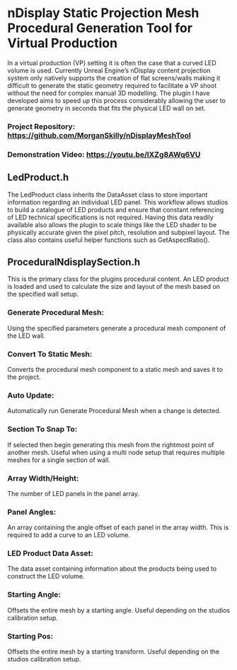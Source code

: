 # nDisplay Static Projection Mesh Procedural Generation Tool for Virtual Production

In a virtual production (VP) setting it is often the case that a curved LED volume is used. Currently Unreal Engine’s nDisplay content projection system only natively supports the creation of flat screens/walls making it difficult to generate the static geometry required to facilitate a VP shoot without the need for complex manual 3D modelling. The plugin I have developed aims to speed up this process considerably allowing the user to generate geometry in seconds that fits the physical LED wall on set.
### Project Repository: https://github.com/MorganSkilly/nDisplayMeshTool 
### Demonstration Video: https://youtu.be/lXZg8AWq6VU 

## LedProduct.h
The LedProduct class inherits the DataAsset class to store important information regarding an individual LED panel. This workflow allows studios to build a catalogue of LED products and ensure that constant referencing of LED technical specifications is not required. Having this data readily available also allows the plugin to scale things like the LED shader to be physically accurate given the pixel pitch, resolution and subpixel layout. The class also contains useful helper functions such as GetAspectRatio().
  
## ProceduralNdisplaySection.h
This is the primary class for the plugins procedural content. An LED product is loaded and used to calculate the size and layout of the mesh based on the specified wall setup.
 

### Generate Procedural Mesh:
Using the specified parameters generate a procedural mesh component of the LED wall.
### Convert To Static Mesh:
Converts the procedural mesh component to a static mesh and saves it to the project.
### Auto Update:
Automatically run Generate Procedural Mesh when a change is detected.
### Section To Snap To:
If selected then begin generating this mesh from the rightmost point of another mesh. Useful when using a multi node setup that requires multiple meshes for a single section of wall.
### Array Width/Height:
The number of LED panels in the panel array.
### Panel Angles:
An array containing the angle offset of each panel in the array width. This is required to add a curve to an LED volume.
### LED Product Data Asset:
The data asset containing information about the products being used to construct the LED volume.
### Starting Angle:
Offsets the entire mesh by a starting angle. Useful depending on the studios calibration setup.
### Starting Pos:
Offsets the entire mesh by a starting transform. Useful depending on the studios calibration setup.
